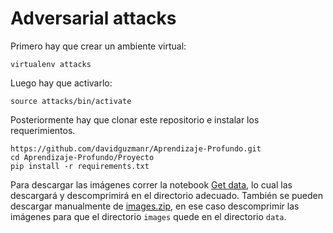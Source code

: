 # Adversarial attacks

Primero hay que crear un ambiente virtual:

```
virtualenv attacks
```

Luego hay que activarlo:
```
source attacks/bin/activate
```

Posteriormente hay que clonar este repositorio e instalar los requerimientos.
```
https://github.com/davidguzmanr/Aprendizaje-Profundo.git
cd Aprendizaje-Profundo/Proyecto
pip install -r requirements.txt
```

Para descargar las imágenes correr la notebook [Get data](https://github.com/davidguzmanr/Aprendizaje-Profundo/blob/main/Proyecto/Get%20data.ipynb), lo cual las descargará y descomprimirá en el directorio adecuado. También se pueden descargar manualmente de [images.zip](https://drive.google.com/file/d/1Ew0LVu147rUdQG2_jpkpsICTeRPK5uwd/view?usp=sharing), en ese caso descomprimir las imágenes para que el directorio `images` quede en el directorio `data`.
